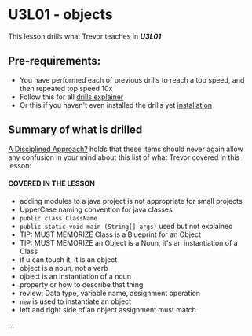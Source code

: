 # U3L01 - objects

This lesson drills what Trevor teaches in _**U3L01**_


## Pre-requirements:

- You have performed each of previous drills to reach a top speed, and then repeated top speed 10x
- Follow this for all  [drills explainer](/docs/drills/explainer/)
- Or this if you haven't even installed the drills yet [installation](/docs/drills/install/)

## Summary of what is drilled

[A Disciplined Approach?](/docs/drills/explainer/#the-absolute-or-never-again-proposition/) holds that these items should never again allow any confusion in your mind about this list of what Trevor covered in this lesson:

#### COVERED IN THE LESSON

- adding modules to a java project is not appropriate for small projects
- UpperCase naming convention for java classes
- `public class ClassName`
- `public static void main (String[] args)` used but not explained
- TIP: MUST MEMORIZE Class is a Blueprint for an Object
- TIP: MUST MEMORIZE an Object is a Noun, it's an instantiation of a Class
- if u can touch it, it is an object
- object is a noun, not a verb
- ojbect is an instantiation of a noun
- property or how to describe that thing
- review: Data type, variable name, assignment operation
- `new` is used to instantiate an object
- left and right side of an object assignment must match

...